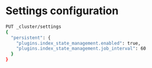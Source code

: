 # Settings configuration

```bash
PUT _cluster/settings
{
  "persistent": {
    "plugins.index_state_management.enabled": true,
    "plugins.index_state_management.job_interval": 60
  }
}
```
